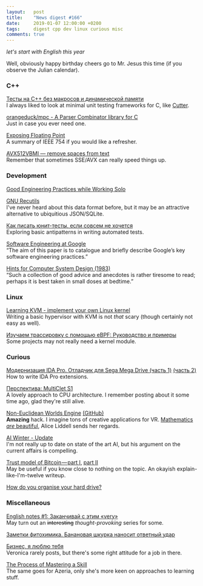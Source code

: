 ```yaml
---
layout:   post
title:    "News digest #166"
date:     2019-01-07 12:00:00 +0200
tags:     digest cpp dev linux curious misc
comments: true
---
```


_let's start with English this year_

Well, obviously happy birthday cheers go to Mr. Jesus this time (if you observe the Julian calendar).

### C++

[Тесты на C++ без макросов и динамической памяти](https://habr.com/post/434906/)<br/>
I always liked to look at minimal unit testing frameworks for C, like [Cutter](http://cutter.sourceforge.net).

[orangeduck/mpc - A Parser Combinator library for C](https://github.com/orangeduck/mpc)<br/>
Just in case you ever need one.

[Exposing Floating Point](https://ciechanow.ski/exposing-floating-point/)<br/>
A summary of IEEE 754 if you would like a refresher.

[AVX512VBMI — remove spaces from text](http://0x80.pl/notesen/2019-01-05-avx512vbmi-remove-spaces.html)<br/>
Remember that sometimes SSE/AVX can really speed things up.

### Development

[Good Engineering Practices while Working Solo](https://blog.bitsrc.io/good-engineering-practices-while-working-solo-ad872e727af4)

[GNU Recutils](https://www.gnu.org/software/recutils/)<br/>
I've never heard about this data format before, but it may be an attractive alternative to ubiquitious JSON/SQLite.

[Как писать юнит-тесты, если совсем не хочется](https://habr.com/post/434972/)<br/>
Exploring basic antipatterns in writing automated tests.

[Software Engineering at Google](https://arxiv.org/pdf/1702.01715.pdf)<br/>
“The aim of this paper is to catalogue and briefly describe Google’s key software engineering practices.”

[Hints for Computer System Design (1983)](http://bwlampson.site/33-Hints/Acrobat.pdf)<br/>
“Such a collection of good advice and anecdotes is rather tiresome to read; perhaps it is best taken in small doses at bedtime.”

### Linux

[Learning KVM - implement your own Linux kernel](https://david942j.blogspot.com/2018/10/note-learning-kvm-implement-your-own.html)<br/>
Writing a basic hypervisor with KVM is not _that_ scary (though certainly not easy as well).

[Изучаем трассировку с помощью eBPF: Руководство и примеры](https://habr.com/post/435142/)<br/>
Some projects may not really need a kernel module.

### Curious

[Модернизация IDA Pro. Отладчик для Sega Mega Drive (часть 1)](https://habr.com/post/434992/) [(часть 2)](https://habr.com/post/435002/)<br/>
How to write IDA Pro extensions.

[Перспектива: MultiClet S1](https://habr.com/post/434982/)<br/>
A lovely approach to CPU architecture. I remember posting about it some time ago, glad they're still alive.

[Non-Euclidean Worlds Engine](https://www.youtube.com/watch?v=kEB11PQ9Eo8&feature=youtu.be) [(GitHub)](https://github.com/HackerPoet/NonEuclidean)<br/>
**Amazing** hack. I imagine tons of creative applications for VR. [Mathematics _are_ beautiful](https://www.youtube.com/watch?v=slT4yb8mEac), Alice Liddell sends her regards.

[AI Winter - Update](https://blog.piekniewski.info/2018/10/29/ai-winter-update/)<br/>
I'm not really up to date on state of the art AI, but his argument on the current affairs is compelling.

[Trust model of Bitcoin — part I](https://hackernoon.com/trust-model-of-bitcoin-part-i-34aacf47d444), [part II](https://hackernoon.com/trust-model-of-bitcoin-part-ii-bfcfa15b8f09)<br/>
May be useful if you know close to nothing on the topic. An okayish explain-like-I'm-twelve writeup.

[How do you organise your hard drive?](https://news.ycombinator.com/item?id=18836472)

### Miscellaneous

[English notes #1: Заканчивай с этим «very»](https://habr.com/company/flant/blog/434648/)<br/>
May turn out an ~~interesting~~ _thought-provoking_ series for some.

[Заметки фитохимика. Банановая шкурка наносит ответный удар](https://habr.com/post/434944/)

[Бизнес, я люблю тебя](https://habr.com/post/434940/)<br/>
Veronica rarely posts, but there's some right attitude for a job in there.

[The Process of Mastering a Skill](https://azeria-labs.com/the-process-of-mastering-a-skill/)<br/>
The same goes for Azeria, only she's more keen on approaches to learning stuff.
